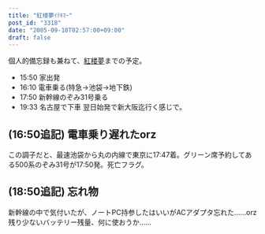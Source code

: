 ```yaml
---
title: "紅楼夢ｲﾃｷﾏｰ"
post_id: "3318"
date: "2005-09-10T02:57:00+09:00"
draft: false
---
```



個人的備忘録も兼ねて、[紅楼夢](http://karen.saiin.net/%7Ekouroumu-toho/)までの予定。

  * 15:50 家出発
  * 16:10 電車乗る(特急→池袋→地下鉄)
  * 17:50 新幹線のぞみ31号乗る
  * 19:33 名古屋で下車
翌日始発で新大阪迄行く感じで。
## (16:50追記) 電車乗り遅れたorz
この調子だと、最速池袋から丸の内線で東京に17:47着。グリーン席予約してある500系のぞみ31号が17:50発。死亡フラグ。
## (18:50追記) 忘れ物
新幹線の中で気付いたが、ノートPC持参したはいいがACアダプタ忘れた……orz 残り少ないバッテリー残量、何に使おうか……
